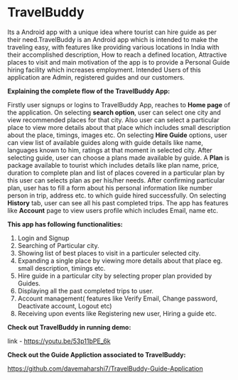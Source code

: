 # TravelBuddy
Its a Android app with a unique idea where tourist can hire guide as per their need.TravelBuddy is an Android app which is intended to make the traveling easy, with features like providing various locations in India with their accomplished description, How to reach a defined location, Attractive places to visit and main motivation of the app is to provide a Personal Guide hiring facility which increases employment. Intended Users of this application are Admin, registered guides and our customers.

**Explaining the complete flow of the TravelBuddy App:**

Firstly user signups or logins to TravelBuddy App, reaches to **Home page** of the application. On selecting **search option**, user can select one city and view recommended places for that city. Also user can select a particular place to view more details about that place which includes small description about the place, timings, images etc. On selecting **Hire Guide** options, user can view list of available guides along with guide details like name, languages known to him, ratings at that moment in selected city. After selecting guide, user can choose a plans made available by guide. A **Plan** is package available to tourist which includes details like plan name, price, duration to complete plan and list of places covered in a particular plan by this user can selects plan as per his/her needs. After confirming particular plan, user has to fill a form about his personal information like number person in trip, address etc. to which guide hired successfully. On selecting **History** tab, user can see all his past completed trips. The app has features like **Account** page to view users profile which includes Email, name etc.

**This app has following functionalities:**
1. Login and Signup 
2. Searching of Particular city.
3. Showing list of best places to visit in a particuler selected city.
4. Expanding a single place by viewing more details about that place eg. small description, timings etc.
5. Hire guide in a particular city by selecting proper plan provided by Guides.
6. Displaying all the past completed trips to user.
7. Account management( features like Verify Email, Change password, Deactivate account, Logout etc)
8. Receiving upon events like Registering new user, Hiring a guide etc.

**Check out TravelBuddy in running demo:**

link - https://youtu.be/53p11bPE_6k

**Check out the Guide Appliction associated to TravelBuddy:**

https://github.com/davemaharshi7/TravelBuddy-Guide-Application
